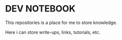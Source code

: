 # DEV NOTEBOOK

This repositories is a place for me to store knowledge.

Here i can store write-ups, links, tutorials, etc.